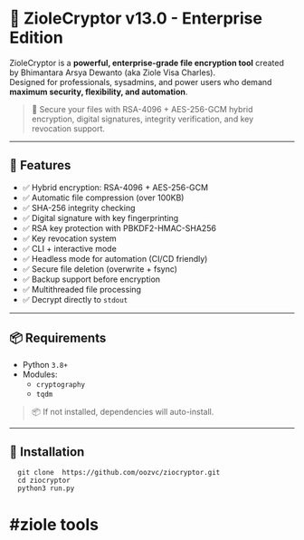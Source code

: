 # 🔐 ZioleCryptor v13.0 - Enterprise Edition

ZioleCryptor is a **powerful, enterprise-grade file encryption tool** created by Bhimantara Arsya Dewanto (aka Ziole Visa Charles).  
Designed for professionals, sysadmins, and power users who demand **maximum security, flexibility, and automation**.

> 🧠 Secure your files with RSA-4096 + AES-256-GCM hybrid encryption, digital signatures, integrity verification, and key revocation support.

---

## 🚀 Features

- ✅ Hybrid encryption: RSA-4096 + AES-256-GCM
- ✅ Automatic file compression (over 100KB)
- ✅ SHA-256 integrity checking
- ✅ Digital signature with key fingerprinting
- ✅ RSA key protection with PBKDF2-HMAC-SHA256
- ✅ Key revocation system
- ✅ CLI + interactive mode
- ✅ Headless mode for automation (CI/CD friendly)
- ✅ Secure file deletion (overwrite + fsync)
- ✅ Backup support before encryption
- ✅ Multithreaded file processing
- ✅ Decrypt directly to `stdout`

---
## 📦 Requirements

- Python `3.8+`
- Modules:
  - `cryptography`
  - `tqdm`

> 📦 If not installed, dependencies will auto-install.

---

## 🚀 Installation


      git clone  https://github.com/oozvc/ziocryptor.git
      cd ziocryptor
      python3 run.py


# #ziole tools
